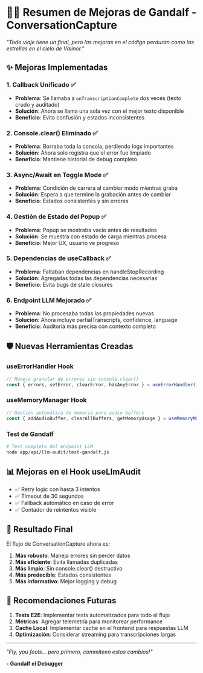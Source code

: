 # 🧙‍♂️ Resumen de Mejoras de Gandalf - ConversationCapture

*"Todo viaje tiene un final, pero las mejoras en el código perduran como las estrellas en el cielo de Valinor."*

## ✨ Mejoras Implementadas

### 1. **Callback Unificado** ✅
- **Problema**: Se llamaba a `onTranscriptionComplete` dos veces (texto crudo y auditado)
- **Solución**: Ahora se llama una sola vez con el mejor texto disponible
- **Beneficio**: Evita confusión y estados inconsistentes

### 2. **Console.clear() Eliminado** ✅
- **Problema**: Borraba toda la consola, perdiendo logs importantes
- **Solución**: Ahora solo registra que el error fue limpiado
- **Beneficio**: Mantiene historial de debug completo

### 3. **Async/Await en Toggle Mode** ✅
- **Problema**: Condición de carrera al cambiar modo mientras graba
- **Solución**: Espera a que termine la grabación antes de cambiar
- **Beneficio**: Estados consistentes y sin errores

### 4. **Gestión de Estado del Popup** ✅
- **Problema**: Popup se mostraba vacío antes de resultados
- **Solución**: Se muestra con estado de carga mientras procesa
- **Beneficio**: Mejor UX, usuario ve progreso

### 5. **Dependencias de useCallback** ✅
- **Problema**: Faltaban dependencias en handleStopRecording
- **Solución**: Agregadas todas las dependencias necesarias
- **Beneficio**: Evita bugs de stale closures

### 6. **Endpoint LLM Mejorado** ✅
- **Problema**: No procesaba todas las propiedades nuevas
- **Solución**: Ahora incluye partialTranscripts, confidence, language
- **Beneficio**: Auditoría más precisa con contexto completo

## 🛡️ Nuevas Herramientas Creadas

### useErrorHandler Hook
```typescript
// Manejo granular de errores sin console.clear()
const { errors, setError, clearError, hasAnyError } = useErrorHandler();
```

### useMemoryManager Hook
```typescript
// Gestión automática de memoria para audio buffers
const { addAudioBuffer, clearAllBuffers, getMemoryUsage } = useMemoryManager();
```

### Test de Gandalf
```bash
# Test completo del endpoint LLM
node app/api/llm-audit/test-gandalf.js
```

## 📊 Mejoras en el Hook useLlmAudit

- ✅ Retry logic con hasta 3 intentos
- ✅ Timeout de 30 segundos
- ✅ Fallback automático en caso de error
- ✅ Contador de reintentos visible

## 🎯 Resultado Final

El flujo de ConversationCapture ahora es:
1. **Más robusto**: Maneja errores sin perder datos
2. **Más eficiente**: Evita llamadas duplicadas
3. **Más limpio**: Sin console.clear() destructivo
4. **Más predecible**: Estados consistentes
5. **Más informativo**: Mejor logging y debug

## 🔮 Recomendaciones Futuras

1. **Tests E2E**: Implementar tests automatizados para todo el flujo
2. **Métricas**: Agregar telemetría para monitorear performance
3. **Cache Local**: Implementar cache en el frontend para respuestas LLM
4. **Optimización**: Considerar streaming para transcripciones largas

---

*"Fly, you fools... pero primero, commiteen estos cambios!"*

**- Gandalf el Debugger**